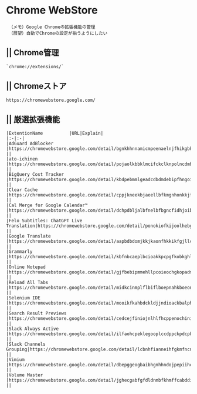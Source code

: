 
# Chrome WebStore

```
 （メモ）Google Chromeの拡張機能の管理
 （展望）自動でChromeの設定が揃うようにしたい
 ```


## || Chrome管理
    `chrome://extensions/`

## || Chromeストア
    https://chromewebstore.google.com/

## || 厳選拡張機能
    |ExtentionName          |URL|Explain|
    |:-|:-|
    |AdGuard AdBlocker      |https://chromewebstore.google.com/detail/bgnkhhnnamicmpeenaelnjfhikgbkllg ||
    |ato-ichinen            |https://chromewebstore.google.com/detail/pojaolkbbklmcifckclknpolncdmbaph ||
    |BigQuery Cost Tracker  |https://chromewebstore.google.com/detail/kbdpebmmlgeadcdbdmdebipfhngoiefp ||
    |Clear Cache            |https://chromewebstore.google.com/detail/cppjkneekbjaeellbfkmgnhonkkjfpdn ||
    |Cal Merge for Google Calendar™         |https://chromewebstore.google.com/detail/dchpdbljalbfnelbfbgncfidhjoibkah ||
    |Felo Subtitles: ChatGPT Live Translation|https://chromewebstore.google.com/detail/ponokiofkijoolhebggofhhibnafebna ||
    |Google Translate       |https://chromewebstore.google.com/detail/aapbdbdomjkkjkaonfhkkikfgjllcleb ||
    |Grammarly              |https://chromewebstore.google.com/detail/kbfnbcaeplbcioakkpcpgfkobkghlhen ||
    |Online Notepad         |https://chromewebstore.google.com/detail/gjfbebipmmehllpcoieochgkopadmddh ||
    |Reload All Tabs        |https://chromewebstore.google.com/detail/midkcinmplflbiflboepnahkboeonkam ||
    |Selenium IDE           |https://chromewebstore.google.com/detail/mooikfkahbdckldjjndioackbalphokd ||
    |Search Result Previews |https://chromewebstore.google.com/detail/cedcejfiniojnlhlfhcppenochinijfo ||
    |Slack Always Active    |https://chromewebstore.google.com/detail/ilfaohcpeklegooplccdppckpdcpkdnm ||
    |Slack Channels Grouping|https://chromewebstore.google.com/detail/lcbnhfianneihfgkmfncnhpkpghedbkm ||
    |Vimium                 |https://chromewebstore.google.com/detail/dbepggeogbaibhgnhhndojpepiihcmeb ||
    |Volume Master          |https://chromewebstore.google.com/detail/jghecgabfgfdldnmbfkhmffcabddioke ||

<!-- 
    |1Password             |||
    |Bitwarden             |||
    |Okta Browser Plugin   |||
-->


